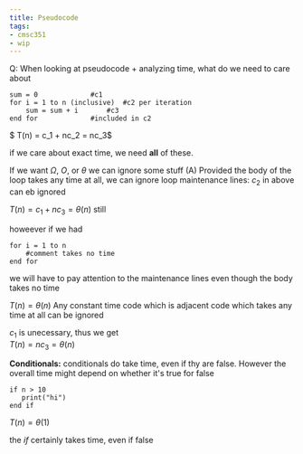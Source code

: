 ```yaml
---
title: Pseudocode
tags:
- cmsc351
- wip
---
```


Q: When looking at pseudocode + analyzing time, what do we need to care about

```
sum = 0				#c1
for i = 1 to n (inclusive)	#c2 per iteration
    sum = sum + i		#c3
end for				#included in c2
```
$ T(n) = c_1 + nc_2 = nc_3$

if we care about exact time, we need **all** of these.

If we want $\Omega$, $O$, or $\theta$ we can ignore some stuff
(A) Provided the body of the loop takes any time at all, we can ignore loop maintenance lines: $c_2$ in above can eb ignored

$T(n) = c_1 + nc_3 = \theta(n)$ still

howeever if we had
```
for i = 1 to n
    #comment takes no time
end for
```
we will have to pay attention to the maintenance lines even though the body takes no time

$T(n) = \theta(n)$
Any constant time code which is adjacent code which takes any time at all can be ignored

$c_1$ is unecessary, thus we get  
$T(n) = nc_3 = \theta(n)$

**Conditionals:** conditionals do take time, even if thy are false. However the overall time might depend on whether it's true for false
```
if n > 10
   print("hi")
end if
```
$T(n) = \theta(1)$

the $if$ certainly takes time, even if false
